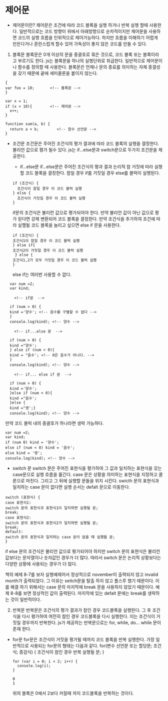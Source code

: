 # 제어문

- 제어문이란?
  제어문은 조건에 따라 코드 블록을 실행 하거나 반복 실행 할때 사용한다.
  일반적으로는 코드 방향이 위에서 아래방향으로 순차적이지만 제어문을 사용하면 코드의
  실행 흐름을 인위적으로 제어가능하다.
  하지만 흐름을 이해하기 어렵게 만든다거나 혼란스럽게 할수 있어 가독성이 좋지 않은 코드를 만들 수 있다.

1. 블록문
   블록문은 0개 이상의 문을 중괄호로 묶은 것으로, 코드 불록 또는 블록이라고 부르기도 한다.
   js는 블록문을 하나의 실행단위로 취급한다. 일반적으로 제어문이나 함수를 정의할 때 사용한다.
   블록문은 언제나 문의 종료를 의미하는 자체 종결성을 갖기 때문에 끝에 세미콜론을 붙이지 않는다.

```
{
var foo = 10;       <!-- 블록문 -->
}

var x = 1;
if (x < 10){        <!-- 제어문 -->
  x++;
}

function sum(a, b) {
  return a + b;        <!-- 함수 선언문 -->
}
```

- 조건문
  조건문은 주어진 조건식의 평가 결과에 따라 코드 블록의 실행을 결정한다. 불리언 값으로 평가 될수 있다.
  js는 if...else문과 switch문으로 두가지 조건문을 제공한다.

  - if...else문
    if...else문은 주어진 조건식의 평과 결과 논리적 참 거짓에 따라 실행할 코드 블록을 결정한다. 참일 경우 if를 거짓일 경우 else를 블럭이 실행된다.

  ```
  if (조건식) {
    조건식이 참일 경우 이 코드 블럭 실행
  } else {
    조건식이 거짓일 경우 이 코드 블럭 실행
  }
  ```

  if문의 조건식은 불리런 값으로 평가되어야 한다. 만약 불리언 값이 아닌 값으로 평가 된다면 강제 변환되어 코드 블록을 결정한다.
  만약 조건식을 추가하여 조건에 따라 실핼될 코드 블록을 늘리고 싶으면 else if 문을 사용한다.

  ```
  if (조건식) {
  조건식1이 참일 경우 이 코드 블럭 실행
  } else if{
  조건식2이 거짓일 경우 이 코드 블럭 실행
   } else {
  조건식1,2가 모두 거짓일 경우 이 코드 블럭 실행
  }
  ```

  else if는 여러번 사용할 수 없다.

```
  var num =2;
  var kind;

    <!-- if문  -->

  if (num > 0) {
  kind ='양수'; <!-- 음수를 구별할 수 없다 -->
  }
  console.log(kind); <!-- 양수 -->

    <!-- if...else 문  -->

  if (num > 0) {
  kind ="양수';
  } else if (num < 0){
  kind = "음수'; <!-- 0은 음수가 아니다. -->
  }
  console.log(kind); <!-- 양수 -->

    <!-- if... else if 문  -->

  if (num > 0) {
  kind ='양수';
  }else if (num < 0){
  kind ="음수';
  }else {
  kind ="영';}
  console.log(kind); <!-- 양수 -->
```

만약 코드 블럭 내의 중괄호가 하나라면 생락 가능하다.

```
var num =2;
var kind;
if (num 0) kind = '양수';
else if (num < 0) kind = '음수';
else kind = '영';
console.log(kind); <!-- 양수 -->
```

- switch 문
  switch 문은 주어진 표현식을 평가하여 그 값과 일치하는 표현식을 갖는 case문으로 실행 흐름을 옮긴다.
  case 문은 상황을 의미하는 표현식을 지정하고 콜론으로 마친다. 그리고 그 뒤에 실행할 문들을 위치 시킨다.
  swicth 문의 표현식과 일치하는 case 문이 없다면 실행 순서는 defalt 문으로 이동한다.

```
switch (표현식) {
case 표현식1:
switch 문의 표현식과 표현식1이 일치하면 실행될 문;
break;
case 표현식2:
switch 문의 표현식과 표현식2가 일치하면 실행될 문;
break;
default:
switch 문의 표현식과 일치하는 case 문이 없을 때 실행될 문;
}
```

if else 문의 조건식은 불리언 값으로 평가되어야 하지만 switch 문의 표현식은 불리언 값보다는 문자열이나 숫자값인 경우가 더 많다.
따라서 switch 문은 논리적 상황보다는 다양한 상황에 사용되는 경우가 더 많다.

책의 예제 8-7를 보자 실행예제어서 정상적으로 november이 출력되지 않고 invalid month가 출력되었다. 그 이유는 seitch문을 탈출 하지 않고 폴스루 했기 때문이다.
이를 해결 하기 위해서는 case 문의 마지막에 break 문을 사용하지 않았기 때문이다.
예제 8-8를 보면 정상적인 값이 출력된다. 마지막에 있는 defalt 문에는 break를 생략하는 것이 일반적이다.

2. 반복문
   반복문은 조건식의 평가 결과가 참인 경우 코드블록을 실행한다. 그 후 조건식을 다시 평가하여 여전히 참인 경우 코드블록을 다시 실행한다. 이는 조건식이 거짓일 경우까지 반복한다.
   js가 제공하는 반복문으로는 for, while, do... while 문이 존재 한다.

- for문
  for문은 조건식이 거짓을 평가될 때까지 코드 블록을 반복 실행한다. 가장 일반적으로 사용되는 for문의 형태는 다음과 같다.
  for(변수 선언문 또는 할당문; 조건식; 증감식) {
  조건식이 참인 경우 반복 실행될 문;
  }

  ```
  for (var i = 0; i < 2; i++) {
    console.log(i);
  }

  0
  1

  ```

  위의 블록은 0에서 2보다 커질때 까지 코드블록을 반복하는 것이다.
